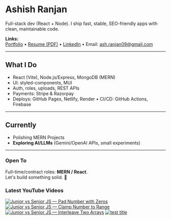 # Ashish Ranjan

Full-stack dev (React + Node). I ship fast, stable, SEO-friendly apps with clean, maintainable code.

**Links:**  
[Portfolio](https://www.ashishranjan.net) • 
[Resume (PDF)](https://github.com/a2rp/resume/releases/latest/download/Ashish_Ranjan_Resume.pdf) • 
[LinkedIn](https://www.linkedin.com/in/aashishranjan/) • 
Email: ash.ranjan09@gmail.com

---

## What I Do
- React (Vite), Node.js/Express, MongoDB (MERN)
- UI: styled-components, MUI
- Auth, roles, uploads, REST APIs
- Payments: Stripe & Razorpay
- Deploys: GitHub Pages, Netlify, Render • CI/CD: GitHub Actions, Firebase

---

## Currently
- Polishing MERN Projects
- **Exploring AI/LLMs** (Gemini/OpenAI APIs, small experiments)

---

### Open To
Full-time/contract roles: **MERN / React**.  
Let's build something solid. 🚀

### Latest YouTube Videos
<p align="left">

<!-- BEGIN YOUTUBE-CARDS -->
[![Junior vs Senior JS — Pad Number with Zeros](https://ytcards.demolab.com/?id=40fdG-tRK1k&title=Junior+vs+Senior+JS+%E2%80%94+Pad+Number+with+Zeros&lang=en&timestamp=1761415248&background_color=%230d1117&title_color=%23ffffff&stats_color=%23b3b3b3&max_title_lines=2&width=360&border_radius=10 "Junior vs Senior JS — Pad Number with Zeros")](https://www.youtube.com/shorts/40fdG-tRK1k)
[![Junior vs Senior JS — Clamp Number to Range](https://ytcards.demolab.com/?id=ax6NI6_wWsA&title=Junior+vs+Senior+JS+%E2%80%94+Clamp+Number+to+Range&lang=en&timestamp=1761414825&background_color=%230d1117&title_color=%23ffffff&stats_color=%23b3b3b3&max_title_lines=2&width=360&border_radius=10 "Junior vs Senior JS — Clamp Number to Range")](https://www.youtube.com/shorts/ax6NI6_wWsA)
[![Junior vs Senior JS — Interleave Two Arrays](https://ytcards.demolab.com/?id=EWqH76UaIpw&title=Junior+vs+Senior+JS+%E2%80%94+Interleave+Two+Arrays&lang=en&timestamp=1761414229&background_color=%230d1117&title_color=%23ffffff&stats_color=%23b3b3b3&max_title_lines=2&width=360&border_radius=10 "Junior vs Senior JS — Interleave Two Arrays")](https://www.youtube.com/shorts/EWqH76UaIpw)
[![test title](https://ytcards.demolab.com/?id=NNzVpKeTbP0&title=test+title&lang=en&timestamp=1761376961&background_color=%230d1117&title_color=%23ffffff&stats_color=%23b3b3b3&max_title_lines=2&width=360&border_radius=10 "test title")](https://www.youtube.com/watch?v=NNzVpKeTbP0)
<!-- END YOUTUBE-CARDS -->

</p>

